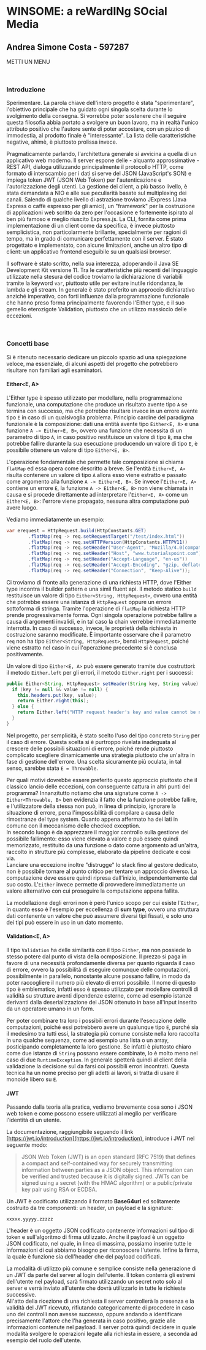 # WINSOME: a reWardINg SOcial Media

## Andrea Simone Costa - 597287

METTI UN MENU

&nbsp;

### Introduzione

Sperimentare. La parola chiave dell'intero progetto è stata "sperimentare", l'obiettivo principale che ha guidato ogni singola scelta durante lo svolgimento della consegna. Si vorrebbe poter sostenere che il seguire questa filosofia abbia portato a svolgere un buon lavoro, ma in realtà l'unico attributo positivo che l'autore sente di poter accostare, con un pizzico di immodestia, al prodotto finale è "interessante". La lista delle caratteristiche negative, ahimè, è piuttosto prolissa invece.

Pragmaticamente parlando, l'architettura generale si avvicina a quella di un applicativo web moderno. Il server espone delle - alquanto approssimative - REST API, dialoga utilizzando principalmente il protocollo HTTP, come formato di interscambio per i dati si serve del JSON (JavaScript's SON) e impiega token JWT (JSON Web Token) per l'autenticazione e l'autorizzazione degli utenti. La gestione dei client, a più basso livello, è stata demandata a NIO e alle sue peculiarità basate sul multiplexing dei canali. Salendo di qualche livello di astrazione troviamo JExpress (Java Express o caffè espresso per gli amici), un "framework" per la costruzione di applicazioni web scritto da zero per l'occasione e fortemente ispirato al ben più famoso e meglio riuscito Express.js. La CLI, fornita come prima implementazione di un client come da specifica, è invece piuttosto semplicistica, non particolarmente brillante, specialmente per ragioni di tempo, ma in grado di comunicare perfettamente con il server. È stato progettato e implementato, con alcune limitazioni, anche un altro tipo di client: un applicativo frontend eseguibile su un qualsiasi browser.

Il software è stato scritto, nella sua interezza, adoperando il Java SE Development Kit versione 11. Tra le caratteristiche più recenti del linguaggio utilizzate nella stesura del codice troviamo la dichiarazione di variabili tramite la keyword `var`, piuttosto utile per evitare inutile ridondanza, le lambda e gli stream. In generale è stato preferito un approccio dichiarativo anziché imperativo, con forti influenze dalla programmazione funzionale che hanno preso forma principalmente favorendo l'Either type, e il suo gemello eterozigote Validation, piuttosto che un utilizzo massiccio delle eccezioni.

&nbsp;

### Concetti base

Si è ritenuto necessario dedicare un piccolo spazio ad una spiegazione veloce, ma essenziale, di alcuni aspetti del progetto che potrebbero risultare non familiari agli esaminatori.

#### Either<E, A>

L'Either type è spesso utilizzato per modellare, nella programmazione funzionale, una computazione che produce un risultato avente tipo `A` se termina con successo, ma che potrebbe risultare invece in un errore avente tipo `E` in caso di un qualsivoglia problema. Principio cardine del paradigma funzionale è la composizione: dati una entità avente tipo `Either<E, A>` e una funzione `A -> Either<E, B>`, ovvero una funzione che necessita di un parametro di tipo `A`, in caso positivo restituisce un valore di tipo `B`, ma che potrebbe fallire durante la sua esecuzione producendo un valore di tipo `E`, è possibile ottenere un valore di tipo `Either<E, B>`.

L'operazione fondamentale che permette tale composizione si chiama `flatMap` ed essa opera come descritto a breve. Se l'entità `Either<E, A>` risulta contenere un valore di tipo `A` allora esso viene estratto e passato come argomento alla funzione `A -> Either<E, B>`. Se invece l'`Either<E, A>` contiene un errore `E`, la funzione `A -> Either<E, B>` non viene chiamata in causa e si procede direttamente ad interpretare l'`Either<E, A>` come un `Either<E, B>`: l'errore viene propagato, nessuna altra computazione può avere luogo.

Vediamo immediatamente un esempio:

```java
var erequest = HttpRequest.build(HttpConstants.GET)
        .flatMap(req -> req.setRequestTarget("/test/index.html"))
        .flatMap(req -> req.setHTTPVersion(HttpConstants.HTTPV11))
        .flatMap(req -> req.setHeader("User-Agent", "Mozilla/4.0(compatible; MSIE5.01; Windows NT)"))
        .flatMap(req -> req.setHeader("Host", "www.tutorialspoint.com"))
        .flatMap(req -> req.setHeader("Accept-Language", "en-us"))
        .flatMap(req -> req.setHeader("Accept-Encoding", "gzip, deflate"))
        .flatMap(req -> req.setHeader("Connection", "Keep-Alive"));
```

Ci troviamo di fronte alla generazione di una richiesta HTTP, dove l'Either type incontra il builder pattern e una simil fluent api. Il metodo statico `build` restituisce un valore di tipo `Either<String, HttpRequest>`, ovvero una entità che potrebbe essere una istanza di `HttpRequest` oppure un errore sottoforma di stringa. Tramite l'operazione di `flatMap` la richiesta HTTP prende progressivamente forma. Ogni singola operazione potrebbe fallire a causa di argomenti invalidi, e in tal caso la chain verrebbe immediatamente interrotta. In caso di successo, invece, le proprietà della richiesta in costruzione saranno modificate. È importante osservare che il parametro `req` non ha tipo `Either<String, HttpRequest>`, bensì `HttpRequest`, poiché viene estratto nel caso in cui l'operazione precedente si è conclusa positivamente.

Un valore di tipo `Either<E, A>` può essere generato tramite due costruttori: il metodo `Either.left` per gli errori, il metodo `Either.right` per i successi:

```java
public Either<String, HttpRequest> setHeader(String key, String value) {
  if (key != null && value != null) {
    this.headers.put(key, value);
    return Either.right(this);
  } else {
    return Either.left("HTTP request header's key and value cannot be null");
  }
}
```

Nel progetto, per semplicità, è stato scelto l'uso del tipo concreto `String` per il caso di errore. Questa scelta si è purtroppo rivelata inadeguata al crescere delle possibili situazioni di errore, poiché rende piuttosto complicato scegliere dinamicamente una strategia piuttosto che un'altra in fase di gestione dell'errore. Una scelta sicuramente più oculata, in tal senso, sarebbe stata `E = Throwable`.

Per quali motivi dovrebbe essere preferito questo approccio piuttosto che il classico lancio delle eccezioni, con conseguente cattura in altri punti del programma? Innanzitutto notiamo che una signature come `A -> Either<Throwable, B>` ben evidenzia il fatto che la funzione potrebbe fallire, e l'utilizzatore della stessa non può, in linea di principio, ignorare la situazione di errore, pena l'impossibilità di compilare a causa delle rimostranze del type system. Quanto appena affermato ha dei lati in comune con il meccanismo delle checked exception.\
In secondo luogo è da apprezzare il maggior controllo sulla gestione del possibile fallimento: esso viene elevato a valore e può essere quindi memorizzato, restituito da una funzione o dato come argomento ad un'altra, raccolto in strutture più complesse, elaborato da pipeline dedicate e così via.\
Lanciare una eccezione inoltre "distrugge" lo stack fino al gestore dedicato, non è possibile tornare al punto critico per tentare un approccio diverso. La computazione deve essere quindi ripresa dall'inizio, indipendentemente dal suo costo. L'`Either` invece permette di provvedere immediatamente un valore alternativo con cui proseguire la computazione appena fallita.

La modellazione degli errori non è però l'unico scopo per cui esiste l'`Either`, in quanto esso è l'esempio per eccellenza di __sum type__, ovvero una struttura dati contenente un valore che può assumere diversi tipi fissati, e solo uno dei tipi può essere in uso in un dato momento.

#### Validation<E, A>

Il tipo `Validation` ha delle similarità con il tipo `Either`, ma non possiede lo stesso potere dal punto di vista della ocmposizione. Il prezzo si paga in favore di una necessità profondamente diversa per quanto riguarda il caso di errore, ovvero la possibilità di eseguire comunque delle computazioni, possibilmente in parallelo, nonostante alcune possano fallire, in modo da poter raccogliere il numero più elevato di errori possibile. Il nome di questo tipo è emblematico, infatti esso è spesso utilizzato per modellare controlli di validità su strutture aventi dipendenze esterne, come ad esempio istanze derivanti dalla deserializzazione del JSON ottenuto in base all'input inserito da un operatore umano in un form.

Per poter combinare tra loro i possibili errori durante l'esecuzione delle computazioni, poiché essi potrebbero avere un qualunque tipo `E`, purché sia il medesimo tra tutti essi, la strategia più comune consiste nella loro raccolta in una qualche sequenza, come ad esempio una lista o un array, posticipando completamente la loro gestione. Se infatti è piuttosto chiaro come due istanze di `String` possano essere combinate, lo è molto meno nel caso di due `RuntimeException`. In generale spetterà quindi al client della validazione la decisione sul da farsi coi possibili errori incontrati. Questa tecnica ha un nome preciso per gli adetti ai lavori, si tratta di usare il monoide libero su `E`.

#### JWT

Passando dalla teoria alla pratica, vediamo brevemente cosa sono i JSON web token e come possono essere utilizzati al meglio per verificare l'identità di un utente.

La documentazione, raggiungibile seguendo il link [https://jwt.io/introduction](https://jwt.io/introduction), introduce i JWT nel seguente modo:
> JSON Web Token (JWT) is an open standard (RFC 7519) that defines a compact and self-contained way for securely transmitting information between parties as a JSON object. This information can be verified and trusted because it is digitally signed. JWTs can be signed using a secret (with the HMAC algorithm) or a public/private key pair using RSA or ECDSA.

Un JWT è codificato utilizzando il formato __Base64url__ ed solitamente costruito da tre componenti: un header, un  payload e la signature:

```
xxxxx.yyyyy.zzzzz
```
L'header è un oggetto JSON codificato contenente informazioni sul tipo di token e sull'algoritmo di firma utilizzato. Anche il payload è un oggetto JSON codificato, nel quale, in linea di massima, possiamo inserire tutte le informazioni di cui abbiamo bisogno per riconoscere l'utente. Infine la firma, la quale è funzione sia dell'header che del payload codificati.

La modalità di utilizzo più comune e semplice consiste nella generazione di un JWT da parte del server al login dell'utente. Il token conterrà gli estremi dell'utente nel payload, sarà firmato utilizzando un secret noto solo al server e verrà inviato all'utente che dovrà utilizzarlo in tutte le richieste successive.\
All'atto della ricezione di una richiesta il server controllerà la presenza e la validità del JWT ricevuto, rifiutando categoricamente di procedere in caso uno dei controlli non avesse successo, oppure andando a identificare precisamente l'attore che l'ha generata in caso positivo, grazie alle informazioni contenute nel payload. Il server potrà quindi decidere in quale modalità svolgere le operazioni legate alla richiesta in essere, a seconda ad esempio del ruolo dell'utente.

&nbsp;